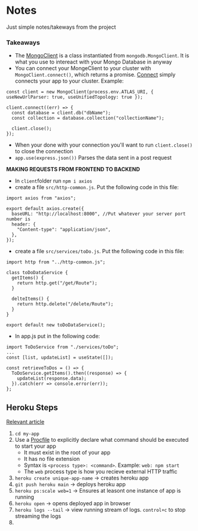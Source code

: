 # Notes

Just simple notes/takeways from the project

### Takeaways

- The [MongoClient](https://mongodb.github.io/node-mongodb-native/4.1/classes/MongoClient.html) is a class instantiated from `mongodb.MongoClient`. It is what you use to intereact with your Mongo Database in anyway
- You can connect your MongeClient to your cluster with `MongoClient.connect()`, which returns a promise. [Connect](https://mongodb.github.io/node-mongodb-native/4.1/classes/MongoClient.html#connect) simply connects your app to your cluster. Example:

```
const client = new MongoClient(process.env.ATLAS_URI, { useNewUrlParser: true, useUnifiedTopology: true });

client.connect((err) => {
  const database = client.db("dbName");
  const collection = database.collection("collectionName");

  client.close();
});
```

- When your done with your connection you'll want to run `client.close()` to close the connection
- `app.use(express.json())` Parses the data sent in a post request

**MAKING REQUESTS FROM FRONTEND TO BACKEND**

- In `client`folder run `npm i axios`
- create a file `src/http-common.js`. Put the following code in this file:

```
import axios from "axios";

export default axios.create({
  baseURL: "http://localhost:8000", //Put whatever your server port number is
  header: {
    "Content-type": "application/json",
  },
});
```

- create a file `src/services/toDo.js`. Put the following code in this file:

```
import http from "../http-common.js";

class toDoDataService {
  getItems() {
    return http.get("/get/Route");
  }

  delteItems() {
    return http.delete("/delete/Route");
  }
}

export default new toDoDataService();
```

- In app.js put in the following code:

```
import ToDoService from "./services/toDo";
...
const [list, updateList] = useState([]);

const retrieveToDos = () => {
  ToDoService.getItems().then((response) => {
    updateList(response.data);
  }).catch(err => console.error(err));
};
```

## Heroku Steps

[Relevant article](https://devcenter.heroku.com/articles/getting-started-with-nodejs)

1. `cd my-app`
2. Use a [Procfile](https://devcenter.heroku.com/articles/procfile) to explicitly declare what command should be executed to start your app
   - It must exist in the root of your app
   - It has no file extension
   - Syntax is `<process type>: <command>`. Example: `web: npm start`
   - The `web` process type is how you recieve external HTTP traffic
3. `heroku create unique-app-name` -> creates heroku app
4. `git push heroku main` -> deploys heroku app
5. `heroku ps:scale web=1` -> Ensures at leasont one instance of app is running
6. `heroku open` -> opens deployed app in browser
7. `heroku logs --tail` -> view running stream of logs. `control+c` to stop streaming the logs
8.
